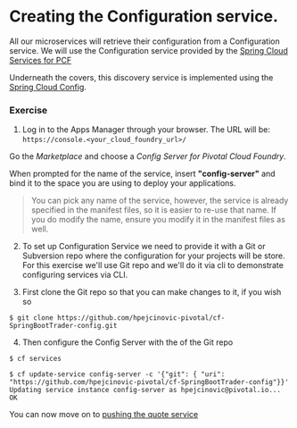 # Creating the Configuration service.

All our microservices will retrieve their configuration from a Configuration service. We will use the Configuration service provided by the [Spring Cloud Services for PCF](https://network.pivotal.io/products/p-spring-cloud-services) 

Underneath the covers, this discovery service is implemented using the [Spring Cloud Config](http://cloud.spring.io/spring-cloud-config/).

### Exercise

1. Log in to the Apps Manager through your browser. The URL will be: `https://console.<your_cloud_foundry_url>/`

Go the *Marketplace* and choose a *Config Server for Pivotal Cloud Foundry*.

When prompted for the name of the service, insert **"config-server"** and bind it to the space you are using to deploy your applications.

> You can pick any name of the service, however, the service is already specified in the manifest files, so it is easier to re-use that name. If you do modify the name, ensure you modify it in the manifest files as well.

2. To set up Configuration Service we need to provide it with a Git or Subversion repo where the configuration for your projects will be store. For this exercise we'll use Git repo and we'll do it via cli to demonstrate configuring services via CLI.

3. First clone the Git repo so that you can make changes to it, if you wish so 
  ```
  $ git clone https://github.com/hpejcinovic-pivotal/cf-SpringBootTrader-config.git
  ```  
4. Then configure the Config Server with the of the Git repo
  ```
 $ cf services 
  
 $ cf update-service config-server -c '{"git": { "uri": "https://github.com/hpejcinovic-pivotal/cf-SpringBootTrader-config"}}'
Updating service instance config-server as hpejcinovic@pivotal.io...
OK
  ```


You can now move on to [pushing the quote service](lab_pushquote.md)
